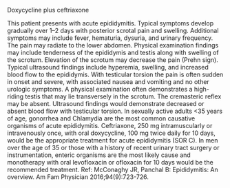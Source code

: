 Doxycycline plus ceftriaxone

This patient presents with acute epididymitis. Typical symptoms develop gradually over 1–2 days with
posterior scrotal pain and swelling. Additional symptoms may include fever, hematuria, dysuria, and
urinary frequency. The pain may radiate to the lower abdomen. Physical examination findings may include
tenderness of the epididymis and testis along with swelling of the scrotum. Elevation of the scrotum may
decrease the pain (Prehn sign). Typical ultrasound findings include hyperemia, swelling, and increased
blood flow to the epididymis.
With testicular torsion the pain is often sudden in onset and severe, with associated nausea and vomiting
and no other urologic symptoms. A physical examination often demonstrates a high-riding testis that may
lie transversely in the scrotum. The cremasteric reflex may be absent. Ultrasound findings would
demonstrate decreased or absent blood flow with testicular torsion.
In sexually active adults <35 years of age, gonorrhea and Chlamydia are the most common causative
organisms of acute epididymitis. Ceftriaxone, 250 mg intramuscularly or intravenously once, with oral
doxycycline, 100 mg twice daily for 10 days, would be the appropriate treatment for acute epididymitis
(SOR C). In men over the age of 35 or those with a history of recent urinary tract surgery or
instrumentation, enteric organisms are the most likely cause and monotherapy with oral levofloxacin or
ofloxacin for 10 days would be the recommended treatment.
Ref: McConaghy JR, Panchal B: Epididymitis: An overview. Am Fam Physician 2016;94(9):723-726.